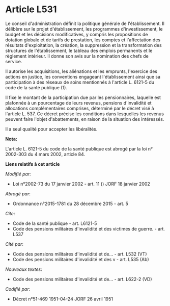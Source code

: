 # Article L531

Le conseil d'administration définit la politique générale de l'établissement. Il délibère sur le projet d'établissement, les
programmes d'investissement, le budget et les décisions modificatives, y compris les propositions de dotation globale et de
tarifs de prestation, les comptes et l'affectation des résultats d'exploitation, la création, la suppression et la
transformation des structures de l'établissement, le tableau des emplois permanents et le règlement intérieur. Il donne son
avis sur la nomination des chefs de service.

Il autorise les acquisitions, les aliénations et les emprunts, l'exercice des actions en justice, les conventions engageant
l'établissement ainsi que sa participation à des réseaux de soins mentionnés à l'article L. 6121-5 du code de la santé
publique (1).

Il fixe le montant de la participation due par les pensionnaires, laquelle est plafonnée à un pourcentage de leurs revenus,
pensions d'invalidité et allocations complémentaires comprises, déterminé par le décret visé à l'article L. 537. Ce décret
précise les conditions dans lesquelles les revenus peuvent faire l'objet d'abattements, en raison de la situation des
intéressés.

Il a seul qualité pour accepter les libéralités.

**Nota:**

L'article L. 6121-5 du code de la santé publique est abrogé par la loi n° 2002-303 du 4 mars 2002, article 84.

**Liens relatifs à cet article**

_Modifié par_:

  - Loi n°2002-73 du 17 janvier 2002 - art. 11 () JORF 18 janvier 2002

_Abrogé par_:

  - Ordonnance n°2015-1781 du 28 décembre 2015 - art. 5

_Cite_:

  - Code de la santé publique - art. L6121-5
  - Code des pensions militaires d'invalidité et des victimes de guerre. - art. L537

_Cité par_:

  - Code des pensions militaires d'invalidité et de... - art. L532 (VT)
  - Code des pensions militaires d'invalidité et des v - art. L535 (Ab)

_Nouveaux textes_:

  - Code des pensions militaires d'invalidité et de... - art. L622-2 (VD)

_Codifié par_:

  - Décret n°51-469 1951-04-24 JORF 26 avril 1951

